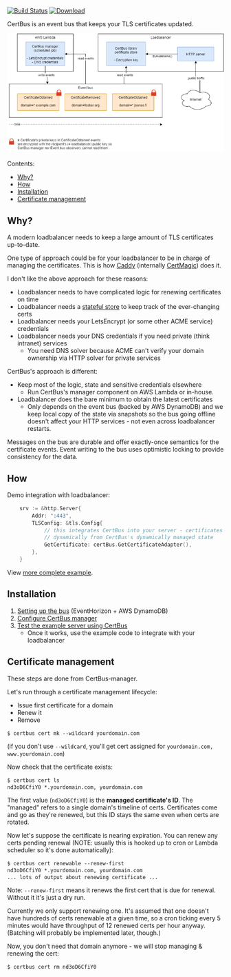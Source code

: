 [![Build Status](https://img.shields.io/travis/function61/certbus.svg?style=for-the-badge)](https://travis-ci.org/function61/certbus)
[![Download](https://img.shields.io/bintray/v/function61/dl/certbus.svg?style=for-the-badge&label=Download)](https://bintray.com/function61/dl/certbus/_latestVersion#files)

CertBus is an event bus that keeps your TLS certificates updated.

![CertBus's architecture](docs/architecture.png)

Contents:

- [Why?](#why)
- [How](#how)
- [Installation](#installation)
- [Certificate management](#certificate-management)


Why?
----

A modern loadbalancer needs to keep a large amount of TLS certificates up-to-date.

One type of approach could be for your loadbalancer to be in charge of managing the certificates.
This is how [Caddy](https://github.com/caddyserver/caddy) (internally
[CertMagic](https://github.com/mholt/certmagic)) does it.

I don't like the above approach for these reasons:

- Loadbalancer needs to have complicated logic for renewing certificates on time
- Loadbalancer needs a
  [stateful store](https://github.com/mholt/certmagic/wiki/Storage-Implementations)
  to keep track of the ever-changing certs
- Loadbalancer needs your LetsEncrypt (or some other ACME service) credentials
- Loadbalancer needs your DNS credentials if you need private (think intranet) services
    * You need DNS solver because ACME can't verify your domain ownership via HTTP solver for private services

CertBus's approach is different:

- Keep most of the logic, state and sensitive credentials elsewhere
    * Run CertBus's manager component on AWS Lambda or in-house.
- Loadbalancer does the bare minimum to obtain the latest certificates
    * Only depends on the event bus (backed by AWS DynamoDB) and we keep local copy of the
      state via snapshots so the bus going offline doesn't affect your HTTP services -
      not even across loadbalancer restarts.

Messages on the bus are durable and offer exactly-once semantics for the certificate events.
Event writing to the bus uses optimistic locking to provide consistency for the data.


How
---

Demo integration with loadbalancer:

```go
    srv := &http.Server{
        Addr: ":443",
        TLSConfig: &tls.Config{
            // this integrates CertBus into your server - certificates are fetched
            // dynamically from CertBus's dynamically managed state
            GetCertificate: certBus.GetCertificateAdapter(),
        },
    }
```

View [more complete example](pkg/cbexampleserver/example.go).


Installation
------------

1. [Setting up the bus](docs/setting-up-bus.md) (EventHorizon + AWS DynamoDB)
2. [Configure CertBus manager](docs/configure-manager.md)
3. [Test the example server using CertBus](docs/test-example-server.md)
    * Once it works, use the example code to integrate with your loadbalancer


Certificate management
----------------------

These steps are done from CertBus-manager.

Let's run through a certificate management lifecycle:

- Issue first certificate for a domain
- Renew it
- Remove

```console
$ certbus cert mk --wildcard yourdomain.com
```

(if you don't use `--wildcard`, you'll get cert assigned for `yourdomain.com, www.yourdomain.com`)

Now check that the certificate exists:

```console
$ certbus cert ls
nd3oD6CfiY0 *.yourdomain.com, yourdomain.com
```

The first value (`nd3oD6CfiY0`) is the **managed certificate's ID**. The "managed" refers to
a single domain's timeline of certs. Certificates come and go as they're renewed, but this ID
stays the same even when certs are rotated.

Now let's suppose the certificate is nearing expiration. You can renew any certs pending
renewal (NOTE: usually this is hooked up to cron or Lambda scheduler so it's done automatically):

```console
$ certbus cert renewable --renew-first
nd3oD6CfiY0 *.yourdomain.com, yourdomain.com
... lots of output about renewing certificate ...
```

Note: `--renew-first` means it renews the first cert that is due for renewal. Without it
it's just a dry run.

Currently we only support renewing one. It's assumed that one doesn't have hundreds of
certs renewable at a given time, so a cron ticking every 5 minutes would have throughput
of 12 renewed certs per hour anyway. (Batching will probably be implemented later, though.)

Now, you don't need that domain anymore - we will stop managing & renewing the cert:

```console
$ certbus cert rm nd3oD6CfiY0
```
